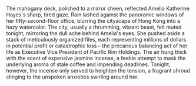 The mahogany desk, polished to a mirror sheen, reflected Amelia Katherine Hayes's sharp, tired gaze.  Rain lashed against the panoramic windows of her fifty-second-floor office, blurring the cityscape of Hong Kong into a hazy watercolor.  The city, usually a thrumming, vibrant beast, felt muted tonight, mirroring the dull ache behind Amelia's eyes.  She pushed aside a stack of meticulously organized files, each representing millions of dollars in potential profit or catastrophic loss – the precarious balancing act of her life as Executive Vice President of  Pacific Rim Holdings.  The air hung thick with the scent of expensive jasmine incense, a feeble attempt to mask the underlying aroma of stale coffee and impending deadlines.  Tonight, however, the incense only served to heighten the tension, a fragrant shroud clinging to the unspoken anxieties swirling around her.

